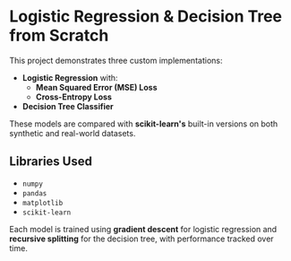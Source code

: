 # Logistic Regression & Decision Tree from Scratch

This project demonstrates three custom implementations:
- **Logistic Regression** with:
  - **Mean Squared Error (MSE) Loss**
  - **Cross-Entropy Loss**
- **Decision Tree Classifier**

These models are compared with **scikit-learn's** built-in versions on both synthetic and real-world datasets.

## Libraries Used
- `numpy`
- `pandas`
- `matplotlib`
- `scikit-learn`

Each model is trained using **gradient descent** for logistic regression and **recursive splitting** for the decision tree, with performance tracked over time.

